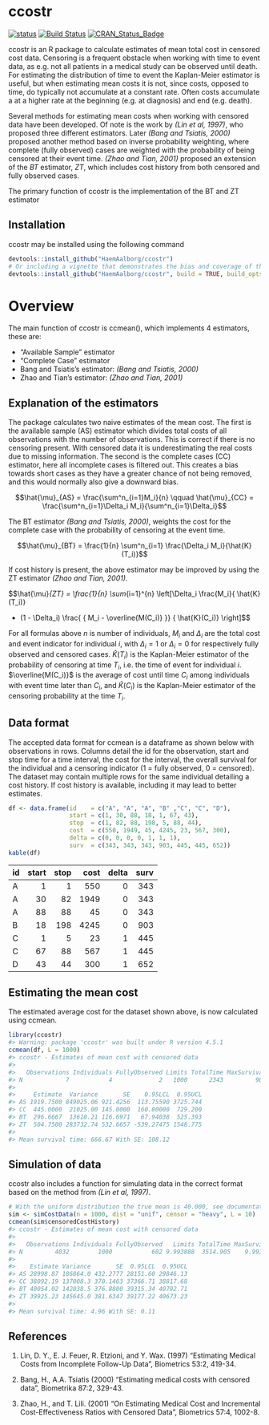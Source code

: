 
<!-- README.md is generated from README.Rmd. Please edit that file -->

# ccostr

[![status](http://joss.theoj.org/papers/0b9e631729dd9fadff3d6875e84ed954/status.svg)](http://joss.theoj.org/papers/0b9e631729dd9fadff3d6875e84ed954)
[![Build
Status](https://travis-ci.org/LarsHernandez/ccostr.svg?branch=master)](https://travis-ci.org/LarsHernandez/ccostr)
[![CRAN_Status_Badge](http://www.r-pkg.org/badges/version/ccostr)](https://cran.r-project.org/package=ccostr)

ccostr is an R package to calculate estimates of mean total cost in
censored cost data. Censoring is a frequent obstacle when working with
time to event data, as e.g. not all patients in a medical study can be
observed until death. For estimating the distribution of time to event
the Kaplan-Meier estimator is useful, but when estimating mean costs it
is not, since costs, opposed to time, do typically not accumulate at a
constant rate. Often costs accumulate a at a higher rate at the
beginning (e.g. at diagnosis) and end (e.g. death).

Several methods for estimating mean costs when working with censored
data have been developed. Of note is the work by *(Lin et al, 1997)*,
who proposed three different estimators. Later *(Bang and Tsiatis,
2000)* proposed another method based on inverse probability weighting,
where complete (fully observed) cases are weighted with the probability
of being censored at their event time. *(Zhao and Tian, 2001)* proposed
an extension of the $BT$ estimator, $ZT$, which includes cost history
from both censored and fully observed cases.

The primary function of ccostr is the implementation of the BT and ZT
estimator

## Installation

ccostr may be installed using the following command

``` r
devtools::install_github("HaemAalborg/ccostr")
# Or including a vignette that demonstrates the bias and coverage of the estimators
devtools::install_github("HaemAalborg/ccostr", build = TRUE, build_opts = c("--no-resave-data", "--no-manual"))
```

# Overview

The main function of ccostr is ccmean(), which implements 4 estimators,
these are:

- “Available Sample” estimator
- “Complete Case” estimator
- Bang and Tsiatis’s estimator: *(Bang and Tsiatis, 2000)*
- Zhao and Tian’s estimator: *(Zhao and Tian, 2001)*

## Explanation of the estimators

The package calculates two naive estimates of the mean cost. The first
is the available sample (AS) estimator which divides total costs of all
observations with the number of observations. This is correct if there
is no censoring present. With censored data it is underestimating the
real costs due to missing information. The second is the complete cases
(CC) estimator, here all incomplete cases is filtered out. This creates
a bias towards short cases as they have a greater chance of not being
removed, and this would normally also give a downward bias.

$$\hat{\mu}_{AS} = \frac{\sum^n_{i=1}M_i}{n} \qquad \hat{\mu}_{CC} = \frac{\sum^n_{i=1}\Delta_i M_i}{\sum^n_{i=1}\Delta_i}$$

The BT estimator *(Bang and Tsiatis, 2000)*, weights the cost for the
complete case with the probability of censoring at the event time.

$$\hat{\mu}_{BT} = \frac{1}{n} \sum^n_{i=1} \frac{\Delta_i M_i}{\hat{K}(T_i)}$$

If cost history is present, the above estimator may be improved by using
the ZT estimator *(Zhao and Tian, 2001)*.

$$\hat{\mu}_{ZT} = \frac{1}{n} \sum_{i=1}^{n} \left[\Delta_i \frac{M_i}{ \hat{K}(T_i)} 
+ (1 - \Delta_i) \frac{ \{ M_i - \overline{M(C_i)} \}} { \hat{K}(C_i)} \right]$$

For all formulas above $n$ is number of individuals, $M_i$ and
$\Delta_i$ are the total cost and event indicator for individual $i$,
with $\Delta_i = 1$ or $\Delta_i = 0$ for respectively fully observed
and censored cases. $\hat{K}(T_i)$ is the Kaplan-Meier estimator of the
probability of censoring at time $T_i$, i.e. the time of event for
individual $i$. $\overline{M(C_i)}$ is the average of cost until time
$C_i$ among individuals with event time later than $C_i$, and
$\hat{K}(C_i)$ is the Kaplan-Meier estimator of the censoring
probability at the time $T_i$.

## Data format

The accepted data format for ccmean is a dataframe as shown below with
observations in rows. Columns detail the id for the observation, start
and stop time for a time interval, the cost for the interval, the
overall survival for the individual and a censoring indicator (1 = fully
observed, 0 = censored). The dataset may contain multiple rows for the
same individual detailing a cost history. If cost history is available,
including it may lead to better estimates.

``` r
df <- data.frame(id    = c("A", "A", "A", "B" ,"C", "C", "D"),
                 start = c(1, 30, 88, 18, 1, 67, 43),
                 stop  = c(1, 82, 88, 198, 5, 88, 44),
                 cost  = c(550, 1949, 45, 4245, 23, 567, 300),
                 delta = c(0, 0, 0, 0, 1, 1, 1),
                 surv  = c(343, 343, 343, 903, 445, 445, 652))
kable(df)
```

| id  | start | stop | cost | delta | surv |
|:----|------:|-----:|-----:|------:|-----:|
| A   |     1 |    1 |  550 |     0 |  343 |
| A   |    30 |   82 | 1949 |     0 |  343 |
| A   |    88 |   88 |   45 |     0 |  343 |
| B   |    18 |  198 | 4245 |     0 |  903 |
| C   |     1 |    5 |   23 |     1 |  445 |
| C   |    67 |   88 |  567 |     1 |  445 |
| D   |    43 |   44 |  300 |     1 |  652 |

## Estimating the mean cost

The estimated average cost for the dataset shown above, is now
calculated using ccmean.

``` r
library(ccostr)
#> Warning: package 'ccostr' was built under R version 4.5.1
ccmean(df, L = 1000)
#> ccostr - Estimates of mean cost with censored data
#> 
#>   Observations Individuals FullyObserved Limits TotalTime MaxSurvival
#> N            7           4             2   1000      2343         903
#> 
#>     Estimate  Variance       SE    0.95LCL  0.95UCL
#> AS 1919.7500 849025.06 921.4256  113.75590 3725.744
#> CC  445.0000  21025.00 145.0000  160.80000  729.200
#> BT  296.6667  13618.21 116.6971   67.94038  525.393
#> ZT  504.7500 283732.74 532.6657 -539.27475 1548.775
#> 
#> Mean survival time: 666.67 With SE: 108.12
```

## Simulation of data

ccostr also includes a function for simulating data in the correct
format based on the method from *(Lin et al, 1997)*.

``` r
# With the uniform distribution the true mean is 40.000, see documentation for further details.
sim <- simCostData(n = 1000, dist = "unif", censor = "heavy", L = 10)
ccmean(sim$censoredCostHistory)
#> ccostr - Estimates of mean cost with censored data
#> 
#>   Observations Individuals FullyObserved   Limits TotalTime MaxSurvival
#> N         4032        1000           602 9.993888  3514.905    9.993888
#> 
#>    Estimate Variance       SE  0.95LCL  0.95UCL
#> AS 28998.87 186864.0 432.2777 28151.60 29846.13
#> CC 38092.19 137008.3 370.1463 37366.71 38817.68
#> BT 40054.02 142038.5 376.8800 39315.34 40792.71
#> ZT 39925.23 145645.0 381.6347 39177.22 40673.23
#> 
#> Mean survival time: 4.96 With SE: 0.11
```

## References

1.  Lin, D. Y., E. J. Feuer, R. Etzioni, and Y. Wax. (1997) “Estimating
    Medical Costs from Incomplete Follow-Up Data”, Biometrics 53:2,
    419-34.

2.  Bang, H., A.A. Tsiatis (2000) “Estimating medical costs with
    censored data”, Biometrika 87:2, 329-43.

3.  Zhao, H., and T. Lili. (2001) “On Estimating Medical Cost and
    Incremental Cost-Effectiveness Ratios with Censored Data”,
    Biometrics 57:4, 1002-8.
